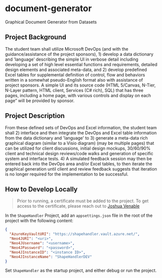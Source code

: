 # document-generator
Graphical Document Generator from Datasets

## Project Background

The student team shall utilize Microsoft DevOps (and with the guidance/assistance of the project sponsors), 1) develop a data
dictionary and 'language' describing the simple UI in verbose detail including developing a set of high level essential functions and requirements, detailed
design elements and associated meta-data, and 2) develop predefined Excel tables for supplemental definition of control, flow and behaviors written in a
somewhat pseudo-English format also with assistance of project sponsors. A simple UI and its source code (HTML 5/Canvas, N-Tier, N-Layer pattern, HTML
client, Services (C# rich), SQL) that has three pages, including a home page, with various controls and display on each page” will be provided by sponsor.

## Project Description

From these defined sets of DevOps and Excel information, the student team shall 2) interface and then integrate the DevOps and Excel
table information from the data dictionary and 'language' to 3) generate a meta-data rich graphical diagram (similar to a Visio diagram) (may be multiple
pages) that can be utilized for client discussions, initial design mockups, 30/60/90% client and technical design reviews/code walks and generation of specific
system and interface tests. 4) A simulated feedback session may then be entered back into the DevOps area and/or Excel tables, to then iterate the graphical
generation until client and review feedback suggests that iteration is no longer required for the implementation to be successful.


## How to Develop Locally

> Prior to running, a certificate must be added to the project. To get access to the certificate, please reach out to [Joshua Venable](mailto:jvenable@zagmail.gonzaga.edu)

In the `ShapeHandler` Project, add an `appsettings.json` file in the root of the project with the following content:

```json
{
  "AzureKeyVaultURI": "https://shapehandler.vault.azure.net/",
  "Neo4JURI": "<uri>",
  "Neo4JUsername": "<username>",
  "Neo4JPassword": "<password>",
  "Neo4JInstanceID": "<instance ID>",
  "Neo4JInstanceName": "ShapeHandlerDEV"
}
```
  
 
 
Set `ShapeHandler` as the startup project, and either debug or run the project.